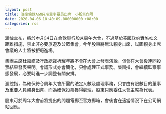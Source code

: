 ```yaml
---
layout: post
title: 滙控倫敦AGM只准董事要員出席　小股東向隅
date: 2020-04-06 18:40:09.000000000 +08:00
categories: rss
---
```


滙控宣布，將於本月24日在倫敦舉行股東周年大會，不過基於英國政府實施社交距離措施，禁止非必要旅遊及公眾集會，今年股東將無法親身出席，試圖親身出席會議的人士將被拒絕進場。

集團主席杜嘉祺及行政總裁祈耀年將不會在大會上發表演說，但會在大會後連同投票結果發表聲明。會議形式亦會簡化，只會處理正式事務。集團指，會繼續監察事態發展，必要時進一步調整有關安排。

滙控指，為確保符合周年大會所需的法定人數及處理事務，只會由有限數目的董事及重要人員親身出席，而為確保投票獲得處理，股東只應委任大會主席為代表。

股東可於周年大會前將提出的問題電郵至官方郵箱，會後會在適當情況下在公司網站回應。
